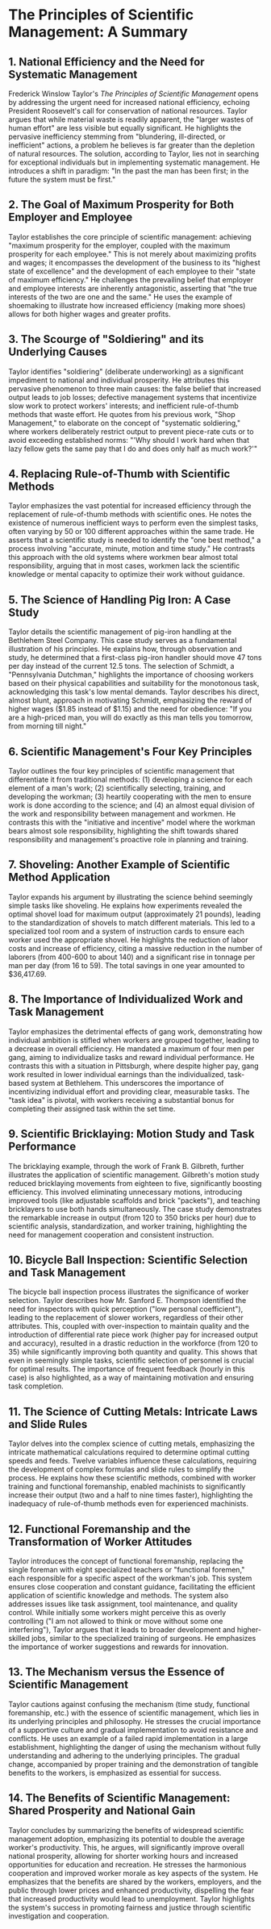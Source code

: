 # The Principles of Scientific Management: A Summary

## 1.  National Efficiency and the Need for Systematic Management

Frederick Winslow Taylor's *The Principles of Scientific Management* opens by addressing the urgent need for increased national efficiency, echoing President Roosevelt's call for conservation of national resources.  Taylor argues that while material waste is readily apparent, the "larger wastes of human effort" are less visible but equally significant. He highlights the pervasive inefficiency stemming from "blundering, ill-directed, or inefficient" actions, a problem he believes is far greater than the depletion of natural resources.  The solution, according to Taylor, lies not in searching for exceptional individuals but in implementing systematic management.  He introduces a shift in paradigm: "In the past the man has been first; in the future the system must be first."

## 2.  The Goal of Maximum Prosperity for Both Employer and Employee

Taylor establishes the core principle of scientific management: achieving "maximum prosperity for the employer, coupled with the maximum prosperity for each employee."  This is not merely about maximizing profits and wages; it encompasses the development of the business to its "highest state of excellence" and the development of each employee to their "state of maximum efficiency." He challenges the prevailing belief that employer and employee interests are inherently antagonistic, asserting that "the true interests of the two are one and the same."  He uses the example of shoemaking to illustrate how increased efficiency (making more shoes) allows for both higher wages and greater profits.


## 3.  The Scourge of "Soldiering" and its Underlying Causes

Taylor identifies "soldiering" (deliberate underworking) as a significant impediment to national and individual prosperity. He attributes this pervasive phenomenon to three main causes: the false belief that increased output leads to job losses; defective management systems that incentivize slow work to protect workers' interests; and inefficient rule-of-thumb methods that waste effort. He quotes from his previous work, "Shop Management," to elaborate on the concept of "systematic soldiering," where workers deliberately restrict output to prevent piece-rate cuts or to avoid exceeding established norms: "'Why should I work hard when that lazy fellow gets the same pay that I do and does only half as much work?'"

## 4.  Replacing Rule-of-Thumb with Scientific Methods

Taylor emphasizes the vast potential for increased efficiency through the replacement of rule-of-thumb methods with scientific ones.  He notes the existence of numerous inefficient ways to perform even the simplest tasks, often varying by 50 or 100 different approaches within the same trade.  He asserts that a scientific study is needed to identify the "one best method," a process involving "accurate, minute, motion and time study."  He contrasts this approach with the old systems where workmen bear almost total responsibility, arguing that in most cases, workmen lack the scientific knowledge or mental capacity to optimize their work without guidance.

## 5.  The Science of Handling Pig Iron: A Case Study

Taylor details the scientific management of pig-iron handling at the Bethlehem Steel Company.  This case study serves as a fundamental illustration of his principles.  He explains how, through observation and study, he determined that a first-class pig-iron handler should move 47 tons per day instead of the current 12.5 tons.  The selection of Schmidt, a "Pennsylvania Dutchman," highlights the importance of choosing workers based on their physical capabilities and suitability for the monotonous task, acknowledging this task's low mental demands. Taylor describes his direct, almost blunt, approach in motivating Schmidt, emphasizing the reward of higher wages ($1.85 instead of $1.15) and the need for obedience:  "If you are a high-priced man, you will do exactly as this man tells you tomorrow, from morning till night."


## 6.  Scientific Management's Four Key Principles

Taylor outlines the four key principles of scientific management that differentiate it from traditional methods: (1) developing a science for each element of a man's work; (2) scientifically selecting, training, and developing the workman; (3) heartily cooperating with the men to ensure work is done according to the science; and (4) an almost equal division of the work and responsibility between management and workmen.  He contrasts this with the "initiative and incentive" model where the workman bears almost sole responsibility, highlighting the shift towards shared responsibility and management's proactive role in planning and training.


## 7.  Shoveling: Another Example of Scientific Method Application

Taylor expands his argument by illustrating the science behind seemingly simple tasks like shoveling. He explains how experiments revealed the optimal shovel load for maximum output (approximately 21 pounds), leading to the standardization of shovels to match different materials.  This led to a specialized tool room and a system of instruction cards to ensure each worker used the appropriate shovel. He highlights the reduction of labor costs and increase of efficiency, citing a massive reduction in the number of laborers (from 400-600 to about 140) and a significant rise in tonnage per man per day (from 16 to 59). The total savings in one year amounted to $36,417.69.

## 8.  The Importance of Individualized Work and Task Management

Taylor emphasizes the detrimental effects of gang work, demonstrating how individual ambition is stifled when workers are grouped together, leading to a decrease in overall efficiency. He mandated a maximum of four men per gang, aiming to individualize tasks and reward individual performance.  He contrasts this with a situation in Pittsburgh, where despite higher pay, gang work resulted in lower individual earnings than the individualized, task-based system at Bethlehem.  This underscores the importance of incentivizing individual effort and providing clear, measurable tasks.  The "task idea" is pivotal, with workers receiving a substantial bonus for completing their assigned task within the set time.

## 9.  Scientific Bricklaying: Motion Study and Task Performance

The bricklaying example, through the work of Frank B. Gilbreth, further illustrates the application of scientific management. Gilbreth's motion study reduced bricklaying movements from eighteen to five, significantly boosting efficiency. This involved eliminating unnecessary motions, introducing improved tools (like adjustable scaffolds and brick "packets"), and teaching bricklayers to use both hands simultaneously.  The case study demonstrates the remarkable increase in output (from 120 to 350 bricks per hour) due to scientific analysis, standardization, and worker training, highlighting the need for management cooperation and consistent instruction.


## 10. Bicycle Ball Inspection: Scientific Selection and Task Management

The bicycle ball inspection process illustrates the significance of worker selection.  Taylor describes how Mr. Sanford E. Thompson identified the need for inspectors with quick perception ("low personal coefficient"), leading to the replacement of slower workers, regardless of their other attributes. This, coupled with over-inspection to maintain quality and the introduction of differential rate piece work (higher pay for increased output and accuracy), resulted in a drastic reduction in the workforce (from 120 to 35) while significantly improving both quantity and quality.  This shows that even in seemingly simple tasks, scientific selection of personnel is crucial for optimal results.  The importance of frequent feedback (hourly in this case) is also highlighted, as a way of maintaining motivation and ensuring task completion.


## 11.  The Science of Cutting Metals:  Intricate Laws and Slide Rules

Taylor delves into the complex science of cutting metals, emphasizing the intricate mathematical calculations required to determine optimal cutting speeds and feeds. Twelve variables influence these calculations, requiring the development of complex formulas and slide rules to simplify the process.  He explains how these scientific methods, combined with worker training and functional foremanship, enabled machinists to significantly increase their output (two and a half to nine times faster), highlighting the inadequacy of rule-of-thumb methods even for experienced machinists.

## 12. Functional Foremanship and the Transformation of Worker Attitudes

Taylor introduces the concept of functional foremanship, replacing the single foreman with eight specialized teachers or "functional foremen," each responsible for a specific aspect of the workman's job. This system ensures close cooperation and constant guidance, facilitating the efficient application of scientific knowledge and methods. The system also addresses issues like task assignment, tool maintenance, and quality control.  While initially some workers might perceive this as overly controlling ("I am not allowed to think or move without some one interfering"), Taylor argues that it leads to broader development and higher-skilled jobs, similar to the specialized training of surgeons.  He emphasizes the importance of worker suggestions and rewards for innovation.


## 13.  The Mechanism versus the Essence of Scientific Management

Taylor cautions against confusing the mechanism (time study, functional foremanship, etc.) with the essence of scientific management, which lies in its underlying principles and philosophy. He stresses the crucial importance of a supportive culture and gradual implementation to avoid resistance and conflicts.  He uses an example of a failed rapid implementation in a large establishment, highlighting the danger of using the mechanism without fully understanding and adhering to the underlying principles.  The gradual change, accompanied by proper training and the demonstration of tangible benefits to the workers, is emphasized as essential for success.

## 14.  The Benefits of Scientific Management:  Shared Prosperity and National Gain

Taylor concludes by summarizing the benefits of widespread scientific management adoption, emphasizing its potential to double the average worker's productivity. This, he argues, will significantly improve overall national prosperity, allowing for shorter working hours and increased opportunities for education and recreation.  He stresses the harmonious cooperation and improved worker morale as key aspects of the system.  He emphasizes that the benefits are shared by the workers, employers, and the public through lower prices and enhanced productivity, dispelling the fear that increased productivity would lead to unemployment.  Taylor highlights the system's success in promoting fairness and justice through scientific investigation and cooperation.
